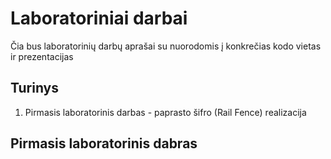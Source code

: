 # Laboratoriniai darbai
Čia bus laboratorinių darbų aprašai su nuorodomis į konkrečias kodo vietas ir prezentacijas
## Turinys
 1. Pirmasis laboratorinis darbas - paprasto šifro (Rail Fence) realizacija
 
 
## Pirmasis laboratorinis dabras
